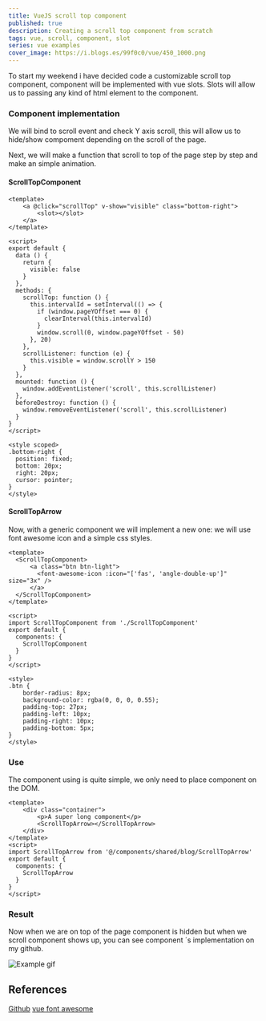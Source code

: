 ```yaml
---
title: VueJS scroll top component 
published: true
description: Creating a scroll top component from scratch
tags: vue, scroll, component, slot
series: vue examples
cover_image: https://i.blogs.es/99f0c0/vue/450_1000.png
---
```


To start my weekend i have decided code a customizable scroll top component, component will be implemented with vue slots. Slots will allow us to passing any kind of html element to the component.

### Component implementation

We will bind to scroll event and check Y axis scroll, this will allow us to hide/show compoment depending on the scroll of the page.

Next, we will make a function that scroll to top of the page step by step and make an simple animation.

#### ScrollTopComponent

```vue
<template>
    <a @click="scrollTop" v-show="visible" class="bottom-right">
        <slot></slot>
    </a>
</template>

<script>
export default {
  data () {
    return {
      visible: false
    }
  },
  methods: {
    scrollTop: function () {
      this.intervalId = setInterval(() => {
        if (window.pageYOffset === 0) {
          clearInterval(this.intervalId)
        }
        window.scroll(0, window.pageYOffset - 50)
      }, 20)
    },
    scrollListener: function (e) {
      this.visible = window.scrollY > 150
    }
  },
  mounted: function () {
    window.addEventListener('scroll', this.scrollListener)
  },
  beforeDestroy: function () {
    window.removeEventListener('scroll', this.scrollListener)
  }
}
</script>

<style scoped>
.bottom-right {
  position: fixed;
  bottom: 20px;
  right: 20px;
  cursor: pointer;
}
</style>

```

#### ScrollTopArrow

Now, with a generic component we will implement a new one: we will use font awesome icon and  a simple css styles.

```vue
<template>
  <ScrollTopComponent>
      <a class="btn btn-light">
        <font-awesome-icon :icon="['fas', 'angle-double-up']" size="3x" />
      </a>
  </ScrollTopComponent>
</template>

<script>
import ScrollTopComponent from './ScrollTopComponent'
export default {
  components: {
    ScrollTopComponent
  }
}
</script>

<style>
.btn {
    border-radius: 8px;
    background-color: rgba(0, 0, 0, 0.55);
    padding-top: 27px;
    padding-left: 10px;
    padding-right: 10px;
    padding-bottom: 5px;
}
</style>

```


### Use

The component using is quite simple, we only need to place component on the DOM.

```vue
<template>
    <div class="container">
        <p>A super long component</p>
        <ScrollTopArrow></ScrollTopArrow>
    </div>
</template>
<script>
import ScrollTopArrow from '@/components/shared/blog/ScrollTopArrow'
export default {
  components: {
    ScrollTopArrow
  }
}
</script>
```

### Result

Now when we are on top of the page component is hidden but when we scroll component shows up, you can see component ´s implementation on my github.

![Example gif](https://media.giphy.com/media/Icp0uDdl7Qxe7bHFM5/giphy.gif)

## References

[Github](https://github.com/mandrewcito/devto/tree/master/vue-examples)
[vue font awesome](https://github.com/FortAwesome/vue-fontawesome)